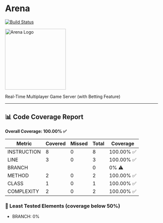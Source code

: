 # Arena

[![Build Status](https://github.com/kenya-jug/arena/actions/workflows/maven.yml/badge.svg)](https://github.com/kenya-jug/arena/actions/workflows/maven.yml)

<img src="https://github.com/user-attachments/assets/b005ee9a-2ebc-492d-8ba3-0ddb7a3ff39c" alt="Arena Logo" width="200" height="200"/>

Real-Time Multiplayer Game Server (with Betting Feature)

---




<!-- coverage start -->
## 📊 Code Coverage Report

**Overall Coverage: 100.00% ✅**

| Metric      | Covered | Missed | Total | Coverage  |
|-------------|---------|--------|-------|-----------|
| INSTRUCTION | 8       | 0      | 8     | 100.00% ✅ |
| LINE        | 3       | 0      | 3     | 100.00% ✅ |
| BRANCH      |         |        | 0     | 0% ⚠️     |
| METHOD      | 2       | 0      | 2     | 100.00% ✅ |
| CLASS       | 1       | 0      | 1     | 100.00% ✅ |
| COMPLEXITY  | 2       | 0      | 2     | 100.00% ✅ |

### 🚨 Least Tested Elements (coverage below 50%)
- BRANCH: 0%
<!-- coverage end -->
